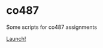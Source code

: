 # co487
Some scripts for co487 assignments

[Launch!](https://tim-zhong.github.io/co487/index.html)
